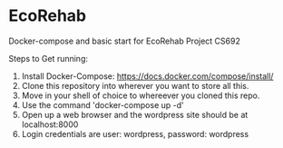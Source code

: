 # EcoRehab
Docker-compose and basic start for EcoRehab Project CS692

Steps to Get running:

1. Install Docker-Compose: https://docs.docker.com/compose/install/
2. Clone this repository into wherever you want to store all this.
3. Move in your shell of choice to whereever you cloned this repo.
4. Use the command 'docker-compose up -d'
5. Open up a web browser and the wordpress site should be at localhost:8000
6. Login credentials are user: wordpress, password: wordpress




